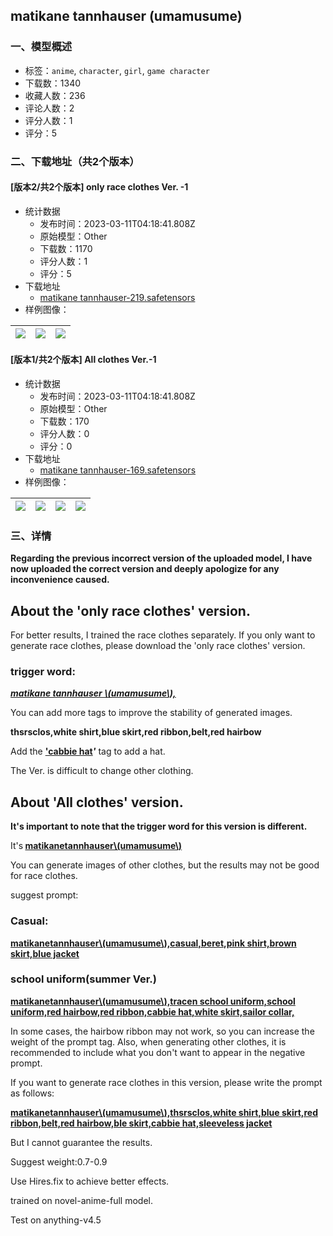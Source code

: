 ## matikane tannhauser (umamusume) 
### 一、模型概述

- 标签：`anime`, `character`, `girl`, `game character`
- 下载数：1340
- 收藏人数：236
- 评论人数：2
- 评分人数：1
- 评分：5

### 二、下载地址（共2个版本）

#### [版本2/共2个版本] only race clothes Ver. -1

- 统计数据
  - 发布时间：2023-03-11T04:18:41.808Z
  - 原始模型：Other
  - 下载数：1170
  - 评分人数：1
  - 评分：5
- 下载地址
  - [matikane tannhauser-219.safetensors](https://civitai.com/api/download/models/20400)
- 样例图像：

| <img src="https://image.civitai.com/xG1nkqKTMzGDvpLrqFT7WA/32557d27-15ee-495d-4980-4d04aaa68a00/width=450/216152.jpeg" /> | <img src="https://image.civitai.com/xG1nkqKTMzGDvpLrqFT7WA/a74352e3-0365-4e34-61bb-bb5ddc81f200/width=450/216154.jpeg" /> | <img src="https://image.civitai.com/xG1nkqKTMzGDvpLrqFT7WA/7797e7e3-a46f-4751-bfe7-4af19c3cff00/width=450/216153.jpeg" /> |
| ---- | ---- | ---- |

#### [版本1/共2个版本] All clothes Ver.-1

- 统计数据
  - 发布时间：2023-03-11T04:18:41.808Z
  - 原始模型：Other
  - 下载数：170
  - 评分人数：0
  - 评分：0
- 下载地址
  - [matikane tannhauser-169.safetensors](https://civitai.com/api/download/models/20691)
- 样例图像：

| <img src="https://image.civitai.com/xG1nkqKTMzGDvpLrqFT7WA/afb7f2d1-b9d1-4010-abcb-65d8a35a1a00/width=450/218975.jpeg" /> | <img src="https://image.civitai.com/xG1nkqKTMzGDvpLrqFT7WA/cdf32cb8-0886-4ac1-05f3-9f7dc4305900/width=450/218974.jpeg" /> | <img src="https://image.civitai.com/xG1nkqKTMzGDvpLrqFT7WA/f9438663-a05b-4928-2902-dab4da123700/width=450/218973.jpeg" /> | <img src="https://image.civitai.com/xG1nkqKTMzGDvpLrqFT7WA/15033f95-6b63-4d1a-ac45-ef9f213d5d00/width=450/218972.jpeg" /> |
| ---- | ---- | ---- | ---- |


### 三、详情
<p><strong>Regarding the previous incorrect version of the uploaded model, I have now uploaded the correct version and deeply apologize for any inconvenience caused.</strong></p><p></p><h2>About the 'only race clothes' version.</h2><p>For better results, I trained the race clothes separately. If you only want to generate race clothes, please download the 'only race clothes' version.</p><p></p><h3><strong>trigger word:</strong></h3><p><strong><em><u>matikane tannhauser \(umamusume\),</u></em></strong></p><p></p><p>You can add more tags to improve the stability of generated images.</p><p><strong>thsrsclos,white shirt,blue skirt,red ribbon,belt,red hairbow</strong></p><p>Add the <strong><u>'cabbie hat</u><em>'</em></strong> tag to add a hat.</p><p></p><p>The Ver. is difficult to change other clothing.</p><h2></h2><h2>About 'All clothes' version.</h2><p><strong>It's important to note that the trigger word for this version is different.</strong></p><p>It's<strong> <u>matikanetannhauser\(umamusume\)</u></strong></p><p></p><p>You can generate images of other clothes, but the results may not be good for race clothes.</p><p></p><p>suggest prompt:</p><p></p><h3><strong>Casual:</strong></h3><p><strong><u>matikanetannhauser\(umamusume\),casual,beret,pink shirt,brown skirt,blue jacket</u></strong></p><p></p><h3><strong>school uniform(summer Ver.)</strong></h3><p><strong><u>matikanetannhauser\(umamusume\),tracen school uniform,school uniform,red hairbow,red ribbon,cabbie hat,white skirt,sailor collar,</u></strong></p><p></p><p></p><p>In some cases, the hairbow ribbon may not work, so you can increase the weight of the prompt tag. Also, when generating other clothes, it is recommended to include what you don't want to appear in the negative prompt.</p><p></p><p>If you want to generate race clothes in this version, please write the prompt as follows:</p><p><strong><u>matikanetannhauser\(umamusume\),thsrsclos,white shirt,blue skirt,red ribbon,belt,red hairbow,ble skirt,cabbie hat,sleeveless jacket</u></strong></p><p></p><p>But I cannot guarantee the results.</p><p></p><p>Suggest weight:0.7-0.9</p><p>Use Hires.fix to achieve better effects.</p><p>trained on novel-anime-full model.</p><p></p><p>Test on anything-v4.5</p><p></p>